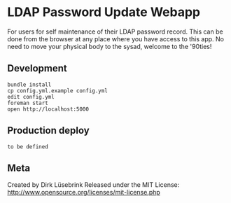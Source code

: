 LDAP Password Update Webapp
===========================

For users for self maintenance of their LDAP password record. This can be done
from the browser at any place where you have access to this app. No need to move
your physical body to the sysad, welcome to the '90ties!


Development
-----------

    bundle install
    cp config.yml.example config.yml
    edit config.yml
    foreman start
    open http://localhost:5000

Production deploy
-----------------

    to be defined


Meta
----

Created by Dirk Lüsebrink
Released under the MIT License: http://www.opensource.org/licenses/mit-license.php
